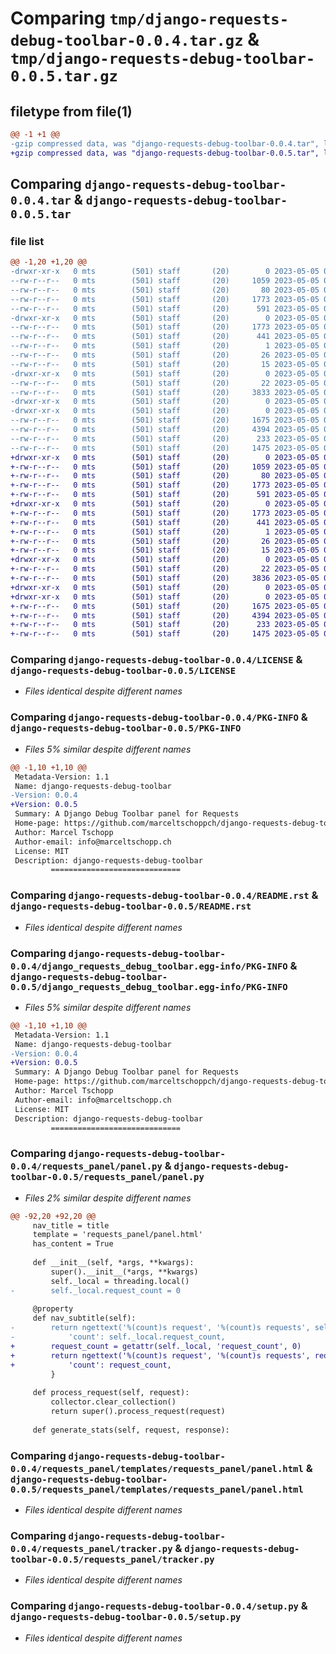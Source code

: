 # Comparing `tmp/django-requests-debug-toolbar-0.0.4.tar.gz` & `tmp/django-requests-debug-toolbar-0.0.5.tar.gz`

## filetype from file(1)

```diff
@@ -1 +1 @@
-gzip compressed data, was "django-requests-debug-toolbar-0.0.4.tar", last modified: Fri May  5 09:07:51 2023, max compression
+gzip compressed data, was "django-requests-debug-toolbar-0.0.5.tar", last modified: Fri May  5 09:22:39 2023, max compression
```

## Comparing `django-requests-debug-toolbar-0.0.4.tar` & `django-requests-debug-toolbar-0.0.5.tar`

### file list

```diff
@@ -1,20 +1,20 @@
-drwxr-xr-x   0 mts        (501) staff       (20)        0 2023-05-05 09:07:51.338771 django-requests-debug-toolbar-0.0.4/
--rw-r--r--   0 mts        (501) staff       (20)     1059 2023-05-05 09:04:54.000000 django-requests-debug-toolbar-0.0.4/LICENSE
--rw-r--r--   0 mts        (501) staff       (20)       80 2023-05-05 09:04:54.000000 django-requests-debug-toolbar-0.0.4/MANIFEST.in
--rw-r--r--   0 mts        (501) staff       (20)     1773 2023-05-05 09:07:51.339019 django-requests-debug-toolbar-0.0.4/PKG-INFO
--rw-r--r--   0 mts        (501) staff       (20)      591 2023-05-05 09:04:54.000000 django-requests-debug-toolbar-0.0.4/README.rst
-drwxr-xr-x   0 mts        (501) staff       (20)        0 2023-05-05 09:07:51.337104 django-requests-debug-toolbar-0.0.4/django_requests_debug_toolbar.egg-info/
--rw-r--r--   0 mts        (501) staff       (20)     1773 2023-05-05 09:07:51.000000 django-requests-debug-toolbar-0.0.4/django_requests_debug_toolbar.egg-info/PKG-INFO
--rw-r--r--   0 mts        (501) staff       (20)      441 2023-05-05 09:07:51.000000 django-requests-debug-toolbar-0.0.4/django_requests_debug_toolbar.egg-info/SOURCES.txt
--rw-r--r--   0 mts        (501) staff       (20)        1 2023-05-05 09:07:51.000000 django-requests-debug-toolbar-0.0.4/django_requests_debug_toolbar.egg-info/dependency_links.txt
--rw-r--r--   0 mts        (501) staff       (20)       26 2023-05-05 09:07:51.000000 django-requests-debug-toolbar-0.0.4/django_requests_debug_toolbar.egg-info/requires.txt
--rw-r--r--   0 mts        (501) staff       (20)       15 2023-05-05 09:07:51.000000 django-requests-debug-toolbar-0.0.4/django_requests_debug_toolbar.egg-info/top_level.txt
-drwxr-xr-x   0 mts        (501) staff       (20)        0 2023-05-05 09:07:51.338065 django-requests-debug-toolbar-0.0.4/requests_panel/
--rw-r--r--   0 mts        (501) staff       (20)       22 2023-05-05 09:07:17.000000 django-requests-debug-toolbar-0.0.4/requests_panel/__init__.py
--rw-r--r--   0 mts        (501) staff       (20)     3833 2023-05-05 09:05:48.000000 django-requests-debug-toolbar-0.0.4/requests_panel/panel.py
-drwxr-xr-x   0 mts        (501) staff       (20)        0 2023-05-05 09:07:51.333743 django-requests-debug-toolbar-0.0.4/requests_panel/templates/
-drwxr-xr-x   0 mts        (501) staff       (20)        0 2023-05-05 09:07:51.338491 django-requests-debug-toolbar-0.0.4/requests_panel/templates/requests_panel/
--rw-r--r--   0 mts        (501) staff       (20)     1675 2023-05-05 09:04:54.000000 django-requests-debug-toolbar-0.0.4/requests_panel/templates/requests_panel/panel.html
--rw-r--r--   0 mts        (501) staff       (20)     4394 2023-05-05 09:04:54.000000 django-requests-debug-toolbar-0.0.4/requests_panel/tracker.py
--rw-r--r--   0 mts        (501) staff       (20)      233 2023-05-05 09:07:51.339867 django-requests-debug-toolbar-0.0.4/setup.cfg
--rw-r--r--   0 mts        (501) staff       (20)     1475 2023-05-05 09:07:48.000000 django-requests-debug-toolbar-0.0.4/setup.py
+drwxr-xr-x   0 mts        (501) staff       (20)        0 2023-05-05 09:22:39.218896 django-requests-debug-toolbar-0.0.5/
+-rw-r--r--   0 mts        (501) staff       (20)     1059 2023-05-05 09:04:54.000000 django-requests-debug-toolbar-0.0.5/LICENSE
+-rw-r--r--   0 mts        (501) staff       (20)       80 2023-05-05 09:04:54.000000 django-requests-debug-toolbar-0.0.5/MANIFEST.in
+-rw-r--r--   0 mts        (501) staff       (20)     1773 2023-05-05 09:22:39.219155 django-requests-debug-toolbar-0.0.5/PKG-INFO
+-rw-r--r--   0 mts        (501) staff       (20)      591 2023-05-05 09:04:54.000000 django-requests-debug-toolbar-0.0.5/README.rst
+drwxr-xr-x   0 mts        (501) staff       (20)        0 2023-05-05 09:22:39.215842 django-requests-debug-toolbar-0.0.5/django_requests_debug_toolbar.egg-info/
+-rw-r--r--   0 mts        (501) staff       (20)     1773 2023-05-05 09:22:39.000000 django-requests-debug-toolbar-0.0.5/django_requests_debug_toolbar.egg-info/PKG-INFO
+-rw-r--r--   0 mts        (501) staff       (20)      441 2023-05-05 09:22:39.000000 django-requests-debug-toolbar-0.0.5/django_requests_debug_toolbar.egg-info/SOURCES.txt
+-rw-r--r--   0 mts        (501) staff       (20)        1 2023-05-05 09:22:39.000000 django-requests-debug-toolbar-0.0.5/django_requests_debug_toolbar.egg-info/dependency_links.txt
+-rw-r--r--   0 mts        (501) staff       (20)       26 2023-05-05 09:22:39.000000 django-requests-debug-toolbar-0.0.5/django_requests_debug_toolbar.egg-info/requires.txt
+-rw-r--r--   0 mts        (501) staff       (20)       15 2023-05-05 09:22:39.000000 django-requests-debug-toolbar-0.0.5/django_requests_debug_toolbar.egg-info/top_level.txt
+drwxr-xr-x   0 mts        (501) staff       (20)        0 2023-05-05 09:22:39.216886 django-requests-debug-toolbar-0.0.5/requests_panel/
+-rw-r--r--   0 mts        (501) staff       (20)       22 2023-05-05 09:22:14.000000 django-requests-debug-toolbar-0.0.5/requests_panel/__init__.py
+-rw-r--r--   0 mts        (501) staff       (20)     3836 2023-05-05 09:20:47.000000 django-requests-debug-toolbar-0.0.5/requests_panel/panel.py
+drwxr-xr-x   0 mts        (501) staff       (20)        0 2023-05-05 09:22:39.212453 django-requests-debug-toolbar-0.0.5/requests_panel/templates/
+drwxr-xr-x   0 mts        (501) staff       (20)        0 2023-05-05 09:22:39.218056 django-requests-debug-toolbar-0.0.5/requests_panel/templates/requests_panel/
+-rw-r--r--   0 mts        (501) staff       (20)     1675 2023-05-05 09:04:54.000000 django-requests-debug-toolbar-0.0.5/requests_panel/templates/requests_panel/panel.html
+-rw-r--r--   0 mts        (501) staff       (20)     4394 2023-05-05 09:04:54.000000 django-requests-debug-toolbar-0.0.5/requests_panel/tracker.py
+-rw-r--r--   0 mts        (501) staff       (20)      233 2023-05-05 09:22:39.219943 django-requests-debug-toolbar-0.0.5/setup.cfg
+-rw-r--r--   0 mts        (501) staff       (20)     1475 2023-05-05 09:21:19.000000 django-requests-debug-toolbar-0.0.5/setup.py
```

### Comparing `django-requests-debug-toolbar-0.0.4/LICENSE` & `django-requests-debug-toolbar-0.0.5/LICENSE`

 * *Files identical despite different names*

### Comparing `django-requests-debug-toolbar-0.0.4/PKG-INFO` & `django-requests-debug-toolbar-0.0.5/PKG-INFO`

 * *Files 5% similar despite different names*

```diff
@@ -1,10 +1,10 @@
 Metadata-Version: 1.1
 Name: django-requests-debug-toolbar
-Version: 0.0.4
+Version: 0.0.5
 Summary: A Django Debug Toolbar panel for Requests
 Home-page: https://github.com/marceltschoppch/django-requests-debug-toolbar
 Author: Marcel Tschopp
 Author-email: info@marceltschopp.ch
 License: MIT
 Description: django-requests-debug-toolbar
         =============================
```

### Comparing `django-requests-debug-toolbar-0.0.4/README.rst` & `django-requests-debug-toolbar-0.0.5/README.rst`

 * *Files identical despite different names*

### Comparing `django-requests-debug-toolbar-0.0.4/django_requests_debug_toolbar.egg-info/PKG-INFO` & `django-requests-debug-toolbar-0.0.5/django_requests_debug_toolbar.egg-info/PKG-INFO`

 * *Files 5% similar despite different names*

```diff
@@ -1,10 +1,10 @@
 Metadata-Version: 1.1
 Name: django-requests-debug-toolbar
-Version: 0.0.4
+Version: 0.0.5
 Summary: A Django Debug Toolbar panel for Requests
 Home-page: https://github.com/marceltschoppch/django-requests-debug-toolbar
 Author: Marcel Tschopp
 Author-email: info@marceltschopp.ch
 License: MIT
 Description: django-requests-debug-toolbar
         =============================
```

### Comparing `django-requests-debug-toolbar-0.0.4/requests_panel/panel.py` & `django-requests-debug-toolbar-0.0.5/requests_panel/panel.py`

 * *Files 2% similar despite different names*

```diff
@@ -92,20 +92,20 @@
     nav_title = title
     template = 'requests_panel/panel.html'
     has_content = True
 
     def __init__(self, *args, **kwargs):
         super().__init__(*args, **kwargs)
         self._local = threading.local()
-        self._local.request_count = 0
 
     @property
     def nav_subtitle(self):
-        return ngettext('%(count)s request', '%(count)s requests', self._local.request_count) % {
-            'count': self._local.request_count,
+        request_count = getattr(self._local, 'request_count', 0)
+        return ngettext('%(count)s request', '%(count)s requests', request_count) % {
+            'count': request_count,
         }
 
     def process_request(self, request):
         collector.clear_collection()
         return super().process_request(request)
 
     def generate_stats(self, request, response):
```

### Comparing `django-requests-debug-toolbar-0.0.4/requests_panel/templates/requests_panel/panel.html` & `django-requests-debug-toolbar-0.0.5/requests_panel/templates/requests_panel/panel.html`

 * *Files identical despite different names*

### Comparing `django-requests-debug-toolbar-0.0.4/requests_panel/tracker.py` & `django-requests-debug-toolbar-0.0.5/requests_panel/tracker.py`

 * *Files identical despite different names*

### Comparing `django-requests-debug-toolbar-0.0.4/setup.py` & `django-requests-debug-toolbar-0.0.5/setup.py`

 * *Files identical despite different names*

